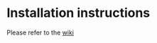 # Installation instructions

Please refer to the [wiki](https://github.com/ccdc-opensource/on-site-webcsd/wiki)